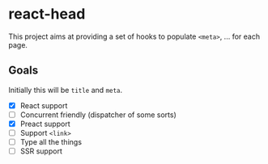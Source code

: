 # react-head

This project aims at providing a set of hooks to populate `<meta>`, ... for each page.

## Goals

Initially this will be `title` and `meta`.

- [x] React support
- [ ] Concurrent friendly (dispatcher of some sorts)
- [x] Preact support
- [ ] Support `<link>`
- [ ] Type all the things
- [ ] SSR support
